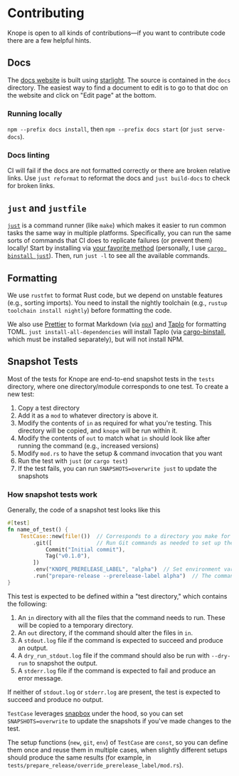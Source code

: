 # Contributing

Knope is open to all kinds of contributions—if you want to contribute code there are a few helpful hints.

## Docs

The [docs website](https://knope.tech) is built using [starlight](https://starlight.astro.build).
The source is contained in the `docs` directory.
The easiest way to find a document to edit is to go to that doc on the website and click on "Edit page"
at the bottom.

### Running locally

`npm --prefix docs install`, then `npm --prefix docs start` (or `just serve-docs`).

### Docs linting

CI will fail if the docs are not formatted correctly or there are broken relative links.
Use `just reformat` to reformat the docs and `just build-docs` to check for broken links.

## `just` and `justfile`

[`just`](https://just.systems/man/en/chapter_1.html) is a command runner (like `make`) which makes it easier to run
common tasks the same way in multiple platforms. Specifically, you can run the same sorts of commands that CI does to
replicate failures (or prevent them) locally! Start by installing
via [your favorite method](https://just.systems/man/en/chapter_4.html) (personally, I
use [`cargo binstall just`][cargo-binstall]). Then, run `just -l` to see all the available commands.

## Formatting

We use `rustfmt` to format Rust code, but we depend on unstable features (e.g., sorting imports). You need to install
the nightly toolchain (e.g., `rustup toolchain install nightly`) before formatting the code.

We also use [Prettier](https://prettier.io) to format Markdown (via [`npx`](https://docs.npmjs.com/cli/v7/commands/npx))
and [Taplo](https://crates.io/crates/taplo-cli) for formatting TOML. `just install-all-dependencies` will install
Taplo (via [cargo-binstall], which must be installed separately), but will not install NPM.

## Snapshot Tests

Most of the tests for Knope are end-to-end snapshot tests in the `tests` directory, where one directory/module
corresponds to one test.
To create a new test:

1. Copy a test directory
2. Add it as a `mod` to whatever directory is above it.
3. Modify the contents of `in` as required for what you're testing. This directory will be copied, and `knope` will be
   run within it.
4. Modify the contents of `out` to match what `in` should look like after running the command (e.g., increased versions)
5. Modify `mod.rs` to have the setup & command invocation that you want
6. Run the test with `just` (or `cargo test`)
7. If the test fails, you can run `SNAPSHOTS=overwrite just` to update the snapshots

### How snapshot tests work

Generally, the code of a snapshot test looks like this

```rust
#[test]
fn name_of_test() {
    TestCase::new(file!())  // Corresponds to a directory you make for this test
        .git([              // Run Git commands as needed to set up the test
            Commit("Initial commit"),
            Tag("v0.1.0"),
        ])
        .env("KNOPE_PRERELEASE_LABEL", "alpha")  // Set environment variables as needed
        .run("prepare-release --prerelease-label alpha")  // The command you want to run, omitting the binary name
}
```

This test is expected to be defined within a "test directory," which contains the following:

1. An `in` directory with all the files that the command needs to run.
   These will be copied to a temporary
   directory.
2. An `out` directory, if the command should alter the files in `in`.
3. A `stdout.log` file if the command is expected to succeed and produce an output.
4. A `dry_run_stdout.log` file if the command should also be run with `--dry-run` to snapshot the output.
5. A `stderr.log` file if the command is expected to fail and produce an error message.

If neither of `stdout.log` or `stderr.log` are present, the test is expected to succeed and produce no output.

`TestCase` leverages [snapbox](https://crates.io/crates/snapbox) under the hood, so you can set `SNAPSHOTS=overwrite` to
update the snapshots if you've made changes to the test.

The setup functions (`new`, `git`, `env`) of `TestCase` are `const`,
so you can define them once and reuse them in multiple cases,
when slightly different setups should produce the same results
(for example, in `tests/prepare_release/override_prerelease_label/mod.rs`).

[cargo-binstall]: https://github.com/cargo-bins/cargo-binstall
